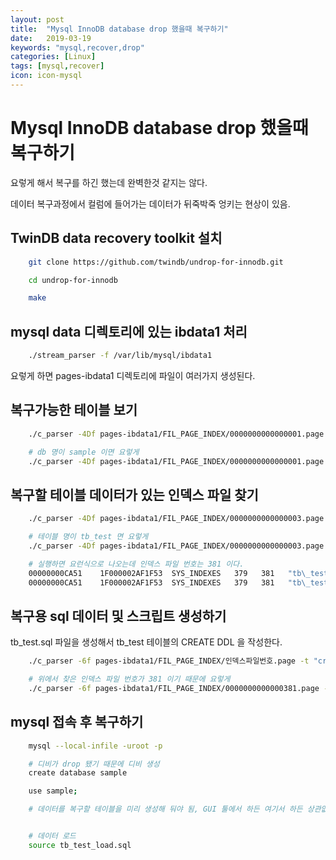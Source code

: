 ```yaml
---
layout: post
title:  "Mysql InnoDB database drop 했을때 복구하기"
date:   2019-03-19
keywords: "mysql,recover,drop"
categories: [Linux]
tags: [mysql,recover]
icon: icon-mysql
---
```


# Mysql InnoDB database drop 했을때 복구하기

요렇게 해서 복구를 하긴 했는데 완벽한것 같지는 않다.

데이터 복구과정에서 컬럼에 들어가는 데이터가 뒤죽박죽 엉키는 현상이 있음.

## TwinDB data recovery toolkit 설치

``` bash
    git clone https://github.com/twindb/undrop-for-innodb.git

    cd undrop-for-innodb

    make
```

## mysql data 디렉토리에 있는 ibdata1 처리

``` bash
    ./stream_parser -f /var/lib/mysql/ibdata1
```

요렇게 하면 pages-ibdata1 디렉토리에 파일이 여러가지 생성된다.

## 복구가능한 테이블 보기

``` bash
    ./c_parser -4Df pages-ibdata1/FIL_PAGE_INDEX/0000000000000001.page -t dictionary/SYS_TABLES.sql | grep db명

    # db 명이 sample 이면 요렇게
    ./c_parser -4Df pages-ibdata1/FIL_PAGE_INDEX/0000000000000001.page -t dictionary/SYS_TABLES.sql | grep sample
```

## 복구할 테이블 데이터가 있는 인덱스 파일 찾기

``` bash
    ./c_parser -4Df pages-ibdata1/FIL_PAGE_INDEX/0000000000000003.page -t dictionary/SYS_INDEXES.sql | grep 테이블명

    # 테이블 명이 tb_test 면 요렇게
    ./c_parser -4Df pages-ibdata1/FIL_PAGE_INDEX/0000000000000003.page -t dictionary/SYS_INDEXES.sql | grep tb_test

    # 실행하면 요런식으로 나오는데 인덱스 파일 번호는 381 이다.
    00000000CA51    1F000002AF1F53  SYS_INDEXES   379   381   "tb\_test"  1  3  0       4294967295     
    00000000CA51    1F000002AF1F53  SYS_INDEXES   379   381   "tb\_test"  1  3  0       4294967295
```

## 복구용 sql 데이터 및 스크립트 생성하기

tb_test.sql 파일을 생성해서 tb_test 테이블의 CREATE DDL 을 작성한다.

``` bash
    ./c_parser -6f pages-ibdata1/FIL_PAGE_INDEX/인덱스파일번호.page -t "create table 스카마파일" > "생성될 데이터 파일" 2> "데이터 파일 로드용 sql 파일"

    # 위에서 찾은 인덱스 파일 번호가 381 이기 때문에 요렇게
    ./c_parser -6f pages-ibdata1/FIL_PAGE_INDEX/0000000000000381.page -t tb_test.sql > tb_test.tsv 2> tb_test_load.sql
```

## mysql 접속 후 복구하기

``` bash
    mysql --local-infile -uroot -p

    # 디비가 drop 됐기 때문에 디비 생성
    create database sample

    use sample;

    # 데이터를 복구할 테이블을 미리 생성해 둬야 됨, GUI 툴에서 하든 여기서 하든 상관없음


    # 데이터 로드
    source tb_test_load.sql
```